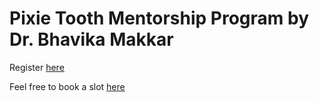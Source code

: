 # Pixie Tooth Mentorship Program by Dr. Bhavika Makkar

Register [here](https://docs.google.com/forms/d/e/1FAIpQLScOamao3q3mZOBEj70KSuFlL3-JZwSHh7sgpQotzqwSphFCZw/viewform)

Feel free to book a slot [here](https://topmate.io/pixie_tooth_mentor)
